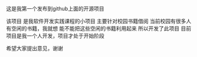 这是我第一个发布到github上面的开源项目

该项目 是我软件开发实践课程的小项目
主要针对校园书籍借阅
当前校园有很多人有空闲的书籍，我就想
能不能把这些空闲的书籍利用起来
所以开发了此项目
目前项目是我一个人开发，项目才处于开始阶段

希望大家提出意见，谢谢
